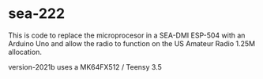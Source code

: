 # sea-222

This is code to replace the microprocesor in a SEA-DMI ESP-504
with an Arduino Uno and allow the radio to function on the 
US Amateur Radio 1.25M allocation.

version-2021b uses a MK64FX512 / Teensy 3.5
